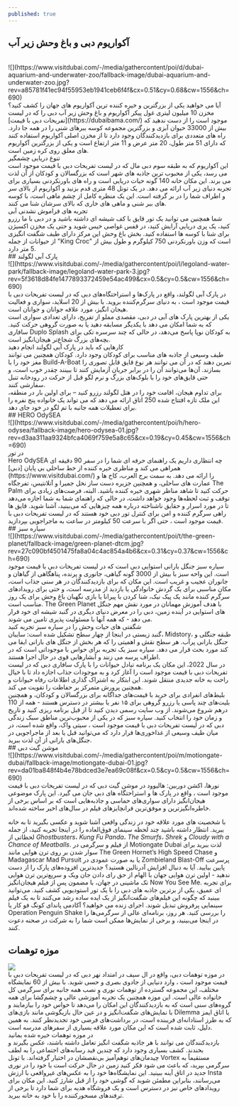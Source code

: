 ```yaml
---
published: true
---
```

## آکواریوم دبی و باغ وحش زیر آب<br>
<br>
![](https://www.visitdubai.com/-/media/gathercontent/poi/d/dubai-aquarium-and-underwater-zoo/fallback-image/dubai-aquarium-and-underwater-zoo.jpg?rev=a85781f41ec94f55953eb1941ceb6f4f&cx=0.51&cy=0.68&cw=1556&ch=690)
<br>
آیا می خواهید یکی از بزرگترین و خیره کننده ترین آکواریوم های جهان را کشف کنید؟ مخزن 10 میلیون لیتری غول پیکر آکواریوم و باغ وحش زیر آب  دبی را که در لیست [تفریحات دبی با قیمت](https://dubaibama.com/) موجود است را از دست ندهید که بیش از 33000 حیوان آبزی و بزرگترین مجموعه کوسه ببرهای شنی را در همه جا دارد. راه های متعددی برای بازدیدکنندگان وجود دارد تا از مخزن اصلی آکواریوم استفاده کنند که دارای 51 متر طول، 20 متر عرض و 11 متر ارتفاع است و یکی از بزرگترین آکواریوم های معلق روی کره زمین است.<br>
تنوع دریایی چشمگیر<br>
این آکواریوم که به طبقه سوم دبی مال که در لیست تفریحات دبی با قیمت موجود است می رسد، یکی از محبوب ترین جاذبه های شهر است که بزرگسالان و کودکان از آن لذت می برند. این مکان خانه 140 گونه حیات دریایی است و راه های باورنکردنی بسیاری برای تجربه دنیای زیر آب ارائه می دهد. در یک تونل 48 متری قدم بزنید و آکواریوم از بالای سر و اطراف شما را در بر گرفته است. این یک منظره کامل از چشم ماهی است، با کوسه های ببر شنی و ماهی های خاری که بالای سرشان شنا می کنند.<br>
تجربه های فراموش نشدنی آبی<br>
شما همچنین می توانید یک تور قایق با کف شیشه ای داشته باشید و در دبی با ما رزرو کنید، یک پری دریایی آرایش کنید، در قفس غواصی خیس شوید و حتی یک مخزن اکسیژن برای شنا با کوسه ها استفاده کنید. بخش باغ وحش این مرکز دارای طیف شگفت انگیزی از حیوانات از جمله "King Croc" است که وزن باورنکردنی 750 کیلوگرم و طول بیش از 5 متر دارد.<br>
## پارک آبی لگولند<br>
![](https://www.visitdubai.com/-/media/gathercontent/poi/l/legoland-water-park/fallback-image/legoland-water-park-3.jpg?rev=5f3618d84fe1477893372459e54ac499&cx=0.5&cy=0.5&cw=1556&ch=690)
<br>
در پارک آبی لگولند، واقع در پارک‌ها و استراحتگاه‌های دبی که در لیست تفریحات دبی با قیمت موجود است ، به دنیای سرگرم‌کننده بروید. با بیش از 20 اسلاید، سواری و فعالیت هیجان انگیز، مورد علاقه جوانان و جوانان است.<br>
یکی از بهترین پارک های آبی در دبی، مقصدی مملو از تفریح، دارای تعدادی سواری است که به شما امکان می دهد با یکدیگر مسابقه دهید یا به صورت گروهی حرکت کنید. سافاری Duplo Splash به کودکان نوپا پاسخ می‌دهد، در حالی که چند سرسره تکی برای بچه‌های بزرگ شجاع‌تر هیجان‌انگیز است.<br>
کارهایی که باید در پارک آبی لگولند انجام دهید<br>
طیف وسیعی از جاذبه های مناسب برای کودکان وجود دارد. کودکان همچنین می توانند مغز خود را با Build-A-Boat تمرین دهند که در آن می توانند هر نوع قایق قابل تصوری را بسازند. آن‌ها می‌توانند آن را در برابر جریان آزمایش کنند تا ببینند چقدر خوب است، و حتی قایق‌های خود را با بلوک‌های بزرگ و نرم لگو قبل از حرکت در رودخانه تنبل سفارشی کنند.<br>
برای تداوم هیجان، اقامت خود را در هتل لگولند رزرو کنید – برای اولین بار در منطقه، این ملک تازه افتتاح شده 250 اتاق ارائه می دهد که می تواند یک خانواده پنج نفره را برای تعطیلات همه جانبه با تم لگو در خود جای دهد.<br>
## HERO OdySEA<br>
![](https://www.visitdubai.com/-/media/gathercontent/poi/h/hero-odysea/fallback-image/hero-odysea-01.jpg?rev=d3aa311aa9324bfca4069f759e5a8c65&cx=0.19&cy=0.45&cw=1556&ch=690)
<br>
در تور<br> Hero OdySEA چه انتظاری داریم
یک راهنمای حرفه ای شما را در سفر 90 دقیقه ای همراهی می کند و مناظری خیره کننده از خط ساحلی بی پایان [دبی](https://www.visitdubai.com/) را ارائه می دهد. به سمت برج العرب، کاخ ها و عمارت های ساحلی، و همچنین جزیره دست ساز نخل جمیرا و آتلانتیس، تفرجگاه The Palm حرکت کنید تا شاهد مناظر شهری خیره کننده باشید.
البته، فرصت‌های زیادی برای توقف و ثبت لحظه‌ها وجود خواهد داشت، در حالی که راهنمای شما به شما اجازه می‌دهد تا در مورد اسرار و حقایق ناشناخته درباره همه چیزهایی که می‌بینید، آشنا شوید. قایق ها راهی سرگرم کننده و امن برای کنترل تور دبی خود هستند که در لیست تفریحات دبی با قیمت موجود است ، حتی اگر با سرعت 50 کیلومتر در ساعت به ماجراجویی بپردازید.<br>
## سیاره سبز<br>
![](https://www.visitdubai.com/-/media/gathercontent/poi/t/the-green-planet/fallback-image/green-planet-dtcm.jpg?rev=27c090bf4501475fa8a04c4ac854a4b6&cx=0.31&cy=0.37&cw=1556&ch=690)
<br>
سیاره سبز جنگل بارانی استوایی دبی است که در لیست تفریحات دبی با قیمت موجود است. این واحه سبز با بیش از 3000 گونه گیاهی، جانوری و پرنده، پناهگاهی از گیاهان و جانوران عجیب و غریب است. این مکان که برای بازدیدکنندگان در هر سنی جذاب است، مکان مناسبی برای یک گردش خانوادگی یا بازدید از مدرسه است، و حتی برای رویدادهای سرگرم کننده مانند یک پیک نیک، شنا کردن با پیرانا یا بازی نگهبان باغ وحش برای یک روز مناسب است.
The Green Planet با هدف آموزش مهمانان در مورد نقش مهم جنگل های استوایی در آینده زمین، دبی را در معرض دنیای دیگری در گنبد شیشه ای خود قرار می دهد - که همه آنها با مسئولیت پذیری تامین می شوند.<br>
شگفتی های حیات وحش را در سیاره سبز تجربه کنید<br>
گنبد زیستی در اینجا از چهار سطح تشکیل شده است: سایبان، Midstory، طبقه جنگلی و جنگل بارانی پرآب. هر سطح نقش و اهمیتی را که هر بخش از جنگل های بارانی ایفا می کند مورد بحث قرار می دهد. سیاره سبز یک تجربه برای حواس با موجوداتی است که در اطراف پرسه می زنند و آبشارهایی قوی در حال اجرا هستند.<br>
در سال 2022، این مکان یک برنامه تبادل حیوانات را با پارک سافاری دبی که در لیست تفریحات دبی با قیمت موجود است را آغاز کرد و به موجودات جذاب اجازه داد تا با خیال راحت به خانه جدیدی منتقل شوند. این ابتکار به اشتراک گذاری اطلاعات رفاه حیوانات و همچنین پرورش متمرکز بر حفاظت را تقویت می کند.<br>
بلیط‌های انفرادی برای خرید با قیمت‌های جداگانه برای بزرگسالان و کودکان، و همچنین بلیت‌های چند پاسی یا رزرو گروهی برای ۱۵ نفر یا بیشتر در دسترس هستند - همه از 110 درهم شروع می‌شوند. از وب سایت رسمی دیدن کنید تا از قبل برنامه ریزی کنید و تاریخ و زمان خود را انتخاب کنید. سیاره سبز که در یکی از محبوب‌ترین مناطق سبک زندگی دبی که در لیست تفریحات دبی با قیمت موجود است ، سیتی واک، واقع شده است، در میان طیف وسیعی از غذاخوری‌ها قرار دارد که می‌توانید قبل یا بعد از ماجراجویی در جنگل‌های بارانی از آن لذت ببرید.<br>
## موشن گیت دبی<br>
![](https://www.visitdubai.com/-/media/gathercontent/poi/m/motiongate-dubai/fallback-image/motiongate-dubai-01.jpg?rev=da01ba848f4b4e78bdced3e7ea69c08f&cx=0.5&cy=0.5&cw=1556&ch=690)
<br>
نورها، اکشن دوربین: هالیوود در موشن گیت دبی که در لیست تفریحات دبی با قیمت موجود است ، واقع در پارک ها و استراحتگاه های دبی جان می گیرد. این پارک موضوعی هیجان‌انگیز دارای سواری‌های حماسی و جاذبه‌هایی است که بر اساس برخی از خاطره‌انگیزترین و موفق‌ترین فرانچایزهای فیلم در سال‌های اخیر ساخته شده‌اند.<br>

با شخصیت های مورد علاقه خود در زندگی واقعی آشنا شوید و عکسی بگیرید تا به خانه ببرید. انتظار داشته باشید چند لحظه سینمای فوق‌العاده را در اینجا تجربه کنید، از جمله لحظاتی از <cite>Ghostbusters</cite>، <cite>Kung Fu Panda</cite>، <cite>The Smurfs</cite>،<cite> Shrek</cite> و <cite>Cloudy with a Chance of Meatballs</cite>.
از فیلم و سرگرمی در Motiongate Dubai لذت ببرید
برای سوار شدن بر روی ترن هوایی مانند The Green Hornet’s High Speed Chase و Madagascar Mad Pursuit یا به صورت عمودی در Zombieland Blast-Off پرسرعت پایین بیایید. آیا به دنبال افزایش آدرنالین هستید؟ جدیدترین افزوده‌های پارک را از دست ندهید - اولین ترن هوایی جهان با الهام از حق رای دادن جان ویک و سریع‌ترین ترن هوایی تک ماشینی در جهان، با مضمون پس از فیلم هیجان‌انگیز Now You See Me.
برای تجربه ای عمیق، یکی از برترین جاذبه های دبی را با یک تور استودیویی کشف کنید. می‌توانید ببینید که چگونه این فیلم‌های شگفت‌انگیز از یک ایده ساده رشد می‌کنند تا به یک فیلم سینمایی پرفروش تبدیل شوند. اجرای زنده می خواهید؟ آکادمی پاندای کونگ فو کار یا Operation Penguin Shake را بررسی کنید. هر روز، برنامه‌ای عالی از سرگرمی‌ها را در اینجا می‌بینید، و برخی از نمایش‌ها ممکن است شما را به شرکت در صحنه دعوت کنند.
## موزه توهمات<br>
![](https://www.visitdubai.com/-/media/gathercontent/poi/m/museum-of-illusions/fallback-image/museum-of-illusions-03.jpg?rev=13c6aeb97d954559b9db137b3a854843&cx=0.58&cy=0.29&cw=1556&ch=690)
<br>
در موزه توهمات دبی، واقع در ال سیف در امتداد نهر دبی که در لیست تفریحات دبی با قیمت موجود است ، وارد دنیایی از جادوی بصری و حسی شوید. با بیش از 60 نمایشگاه مختلف، این مجموعه گسترده از توهمات نوری و نصب همه جانبه برای سرگرمی کل خانواده عالی است.
این موزه همچنین یک تجربه آموزشی عالی و چشم‌گشا برای همه گروه‌های سنی است که به بازدیدکنندگان این امکان را می‌دهد تا حواس خود را بیازمایند و با نمایش‌های شگفت‌انگیز و در عین حال بازیگوشی مانند بازی‌های Dilemma یا اتاق ایمز که به طرز استادانه‌ای فریبنده است، در برداشت‌های فرضی خود تجدیدنظر کنند. به همین دلیل، ثابت شده است که این مکان مورد علاقه بسیاری از سفرهای مدرسه است.<br>
در موزه توهمات خیره شده بمانید<br>
بازدیدکنندگان می توانند با هر جاذبه شگفت انگیز تعامل داشته باشند، عکس بگیرند و بخندند. کشف بسیاری وجود دارد که چندین فید رسانه‌های اجتماعی را به لطف چیدمان‌های توهم‌آمیز بی‌نقصشان در اختیار گرفته‌اند. با تونل Vortex مستقیماً به سرگرمی بپرید، که باعث می شود فکر کنید زمین در حال حرکت است یا خود را در نوری جدید در اتاق آینه ببینید.
این نمایشگاه‌ها خود را به عکس‌های غیرواقعی با ارزش Insta می‌رسانند، بنابراین مطمئن شوید که گوشی خود را از قبل شارژ کنید. این مکان برای رویدادهای خاص نیز در دسترس است و یک فروشگاه هدیه برای شما دارد تا برخی از ترفندهای مسحورکننده را با خود به خانه ببرید.

